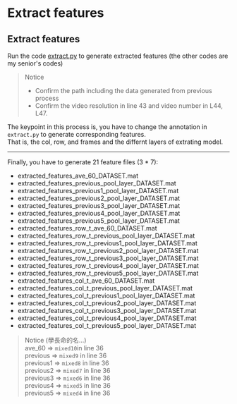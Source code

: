 # Extract features  

## Extract features  
Run the code [extract.py](./extract.py) to generate extracted features (the other codes are my senior's codes)  
> Notice  
> - Confirm the path including the data generated from previous process
> - Confirm the video resolution in line 43 and video number in L44, L47.  

The keypoint in this process is, you have to change the annotation in `extract.py` to generate corresponding features.  
That is, the col, row, and frames and the differnt layers of extrating model.  

***
Finally, you have to generate 21 feature files (3 * 7):  
- extracted_features_ave_60_DATASET.mat  
- extracted_features_previous_pool_layer_DATASET.mat
- extracted_features_previous1_pool_layer_DATASET.mat
- extracted_features_previous2_pool_layer_DATASET.mat
- extracted_features_previous3_pool_layer_DATASET.mat
- extracted_features_previous4_pool_layer_DATASET.mat
- extracted_features_previous5_pool_layer_DATASET.mat
- extracted_features_row_t_ave_60_DATASET.mat
- extracted_features_row_t_previous_pool_layer_DATASET.mat
- extracted_features_row_t_previous1_pool_layer_DATASET.mat
- extracted_features_row_t_previous2_pool_layer_DATASET.mat
- extracted_features_row_t_previous3_pool_layer_DATASET.mat
- extracted_features_row_t_previous4_pool_layer_DATASET.mat
- extracted_features_row_t_previous5_pool_layer_DATASET.mat
- extracted_features_col_t_ave_60_DATASET.mat
- extracted_features_col_t_previous_pool_layer_DATASET.mat
- extracted_features_col_t_previous1_pool_layer_DATASET.mat
- extracted_features_col_t_previous2_pool_layer_DATASET.mat
- extracted_features_col_t_previous3_pool_layer_DATASET.mat
- extracted_features_col_t_previous4_pool_layer_DATASET.mat
- extracted_features_col_t_previous5_pool_layer_DATASET.mat

> Notice (學長命的名...)  
> ave_60    => `mixed10`in line 36  
> previous  => `mixed9` in line 36  
> previous1 => `mixed8` in line 36  
> previous2 => `mixed7` in line 36  
> previous3 => `mixed6` in line 36  
> previous4 => `mixed5` in line 36  
> previous5 => `mixed4` in line 36  
